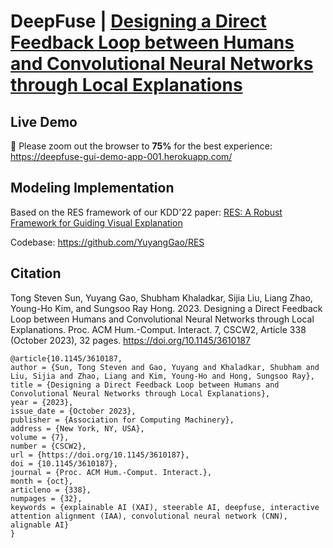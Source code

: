 # DeepFuse | [Designing a Direct Feedback Loop between Humans and Convolutional Neural Networks through Local Explanations](https://doi.org/10.1145/3610187)

## Live Demo 
🔎 Please zoom out the browser to **75%** for the best experience:
https://deepfuse-gui-demo-app-001.herokuapp.com/

## Modeling Implementation
Based on the RES framework of our KDD'22 paper: [RES: A Robust Framework for Guiding Visual Explanation](https://dl.acm.org/doi/abs/10.1145/3534678.3539419)

Codebase: https://github.com/YuyangGao/RES

## Citation
Tong Steven Sun, Yuyang Gao, Shubham Khaladkar, Sijia Liu, Liang Zhao, Young-Ho Kim, and Sungsoo Ray Hong. 2023. Designing a Direct Feedback Loop between Humans and Convolutional Neural Networks through Local Explanations. Proc. ACM Hum.-Comput. Interact. 7, CSCW2, Article 338 (October 2023), 32 pages. https://doi.org/10.1145/3610187

```
@article{10.1145/3610187,
author = {Sun, Tong Steven and Gao, Yuyang and Khaladkar, Shubham and Liu, Sijia and Zhao, Liang and Kim, Young-Ho and Hong, Sungsoo Ray},
title = {Designing a Direct Feedback Loop between Humans and Convolutional Neural Networks through Local Explanations},
year = {2023},
issue_date = {October 2023},
publisher = {Association for Computing Machinery},
address = {New York, NY, USA},
volume = {7},
number = {CSCW2},
url = {https://doi.org/10.1145/3610187},
doi = {10.1145/3610187},
journal = {Proc. ACM Hum.-Comput. Interact.},
month = {oct},
articleno = {338},
numpages = {32},
keywords = {explainable AI (XAI), steerable AI, deepfuse, interactive attention alignment (IAA), convolutional neural network (CNN), alignable AI}
}
```
